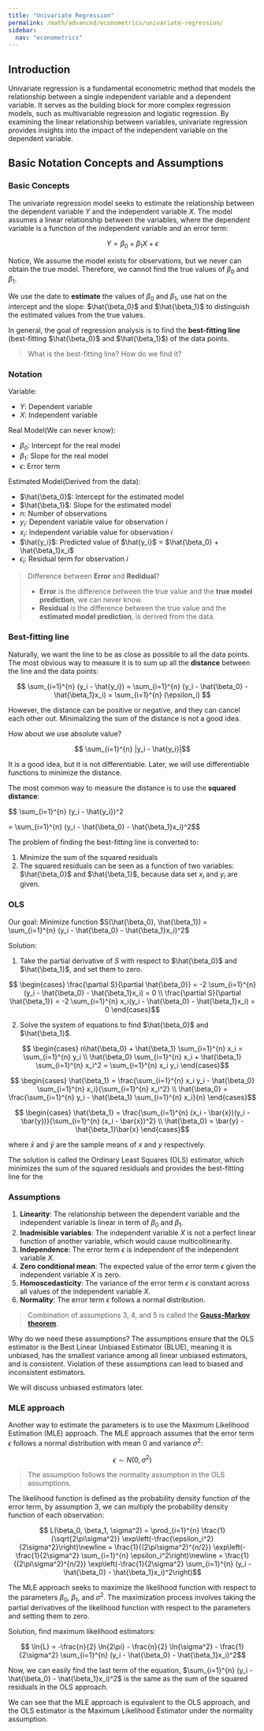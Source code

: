 ```yaml
---
title: "Univariate Regression"
permalink: /math/advanced/econometrics/univariate-regression/
sidebar:
  nav: "econometrics"
---
```


## Introduction

Univariate regression is a fundamental econometric method that models the relationship between a single independent variable and a dependent variable. It serves as the building block for more complex regression models, such as multivariable regression and logistic regression. By examining the linear relationship between variables, univariate regression provides insights into the impact of the independent variable on the dependent variable.

## Basic Notation Concepts and Assumptions

### Basic Concepts

The univariate regression model seeks to estimate the relationship between the dependent variable $Y$ and the independent variable $X$. The model assumes a linear relationship between the variables, where the dependent variable is a function of the independent variable and an error term:

$$ Y = \beta_0 + \beta_1 X + \epsilon $$

Notice, We assume the model exists for observations, but we never can obtain the true model. Therefore, we cannot find the true values of $\beta_0$ and $\beta_1$.

We use the date to **estimate** the values of $\beta_0$ and $\beta_1$, use hat on the intercept and the slope: $\hat{\beta_0}$ and $\hat{\beta_1}$ to distinguish the estimated values from the true values.

In general, the goal of regression analysis is to find the **best-fitting line** (best-fitting $\hat{\beta_0}$ and $\hat{\beta_1}$) of the data points.

> What is the best-fitting line? How do we find it?

### Notation

Variable:

- $Y$: Dependent variable
- $X$: Independent variable

Real Model(We can never know):

- $\beta_0$: Intercept for the real model
- $\beta_1$: Slope for the real model
- $\epsilon$: Error term

Estimated Model(Derived from the data):
- $\hat{\beta_0}$: Intercept for the estimated model
- $\hat{\beta_1}$: Slope for the estimated model
- $n$: Number of observations
- $y_i$: Dependent variable value for observation $i$
- $x_i$: Independent variable value for observation $i$
- $\hat{y_i}$: Predicted value of $\hat{y_i}$ = $\hat{\beta_0} + \hat{\beta_1}x_i$
- $\epsilon_i$: Residual term for observation $i$

> Difference between **Error** and **Redidual**? 
> - **Error** is the difference between the true value and the **true model prediction**, we can never know.
> - **Residual** is the difference between the true value and the **estimated model prediction**, is derived from the data.


### Best-fitting line

Naturally, we want the line to be as close as possible to all the data points. The most obvious way to measure it is to sum up all the **distance** between the line and the data points:

$$ \sum_{i=1}^{n} (y_i - \hat{y_i}) 
= \sum_{i=1}^{n} (y_i - \hat{\beta_0} - \hat{\beta_1}x_i) 
= \sum_{i=1}^{n} (\epsilon_i) $$

However, the distance can be positive or negative, and they can cancel each other out. Minimalizing the sum of the distance is not a good idea.

How about we use absolute value?

$$ \sum_{i=1}^{n} |y_i - \hat{y_i}|$$

It is a good idea, but it is not differentiable. Later, we will use differentiable functions to minimize the distance. 

The most common way to measure the distance is to use the **squared distance**:

$$ \sum_{i=1}^{n} (y_i - \hat{y_i})^2

= \sum_{i=1}^{n} (y_i - \hat{\beta_0} - \hat{\beta_1}x_i)^2$$

The problem of finding the best-fitting line is converted to:

1. Minimize the sum of the squared residuals
2. The squared residuals can be seen as a function of two variables: $\hat{\beta_0}$ and $\hat{\beta_1}$, because data set $x_i$ and $y_i$ are given.


### OLS

Our goal: Minimize function $S(\hat{\beta_0}, \hat{\beta_1}) = \sum_{i=1}^{n} (y_i - \hat{\beta_0} - \hat{\beta_1}x_i)^2$

Solution:

1. Take the partial derivative of $S$ with respect to $\hat{\beta_0}$ and $\hat{\beta_1}$, and set them to zero.

$$ \begin{cases}
\frac{\partial S}{\partial \hat{\beta_0}} = -2 \sum_{i=1}^{n} (y_i - \hat{\beta_0} - \hat{\beta_1}x_i) = 0 \\ 
\frac{\partial S}{\partial \hat{\beta_1}} = -2 \sum_{i=1}^{n} x_i(y_i - \hat{\beta_0} - \hat{\beta_1}x_i) = 0 
\end{cases}$$

2. Solve the system of equations to find $\hat{\beta_0}$ and $\hat{\beta_1}$.

$$ \begin{cases}
n\hat{\beta_0} + \hat{\beta_1} \sum_{i=1}^{n} x_i = \sum_{i=1}^{n} y_i \\
\hat{\beta_0} \sum_{i=1}^{n} x_i + \hat{\beta_1} \sum_{i=1}^{n} x_i^2 = \sum_{i=1}^{n} x_i y_i
\end{cases}$$

$$ \begin{cases}
\hat{\beta_1} = \frac{\sum_{i=1}^{n} x_i y_i - \hat{\beta_0} \sum_{i=1}^{n} x_i}{\sum_{i=1}^{n} x_i^2} \\
\hat{\beta_0} = \frac{\sum_{i=1}^{n} y_i - \hat{\beta_1} \sum_{i=1}^{n} x_i}{n}
\end{cases}$$

$$ \begin{cases}
\hat{\beta_1} = \frac{\sum_{i=1}^{n} (x_i - \bar{x})(y_i - \bar{y})}{\sum_{i=1}^{n} (x_i - \bar{x})^2} \\
\hat{\beta_0} = \bar{y} - \hat{\beta_1}\bar{x}
\end{cases}$$

where $\bar{x}$ and $\bar{y}$ are the sample means of $x$ and $y$ respectively.

The solution is called the Ordinary Least Squares (OLS) estimator, which minimizes the sum of the squared residuals and provides the best-fitting line for the

### Assumptions

1. **Linearity**: The relationship between the dependent variable and the independent variable is linear in term of $\beta_0$ and $\beta_1$.
2. **Inadmisible variables**: The independent variable $X$ is not a perfect linear function of another variable, which would cause multicollinearity.
3. **Independence**: The error term $\epsilon$ is independent of the independent variable $X$.
4. **Zero conditional mean**: The expected value of the error term $\epsilon$ given the independent variable $X$ is zero.
5. **Homoscedasticity**: The variance of the error term $\epsilon$ is constant across all values of the independent variable $X$.
6. **Normality**: The error term $\epsilon$ follows a normal distribution.

> Combination of assumptions 3, 4, and 5 is called the **[Gauss-Markov theorem](https://en.wikipedia.org/wiki/Gauss–Markov_theorem)**.

Why do we need these assumptions? The assumptions ensure that the OLS estimator is the Best Linear Unbiased Estimator (BLUE), meaning it is unbiased, has the smallest variance among all linear unbiased estimators, and is consistent. Violation of these assumptions can lead to biased and inconsistent estimators.

We will discuss unbiased estimators later.

### MLE approach

Another way to estimate the parameters is to use the Maximum Likelihood Estimation (MLE) approach. The MLE approach assumes that the error term $\epsilon$ follows a normal distribution with mean 0 and variance $\sigma^2$:

$$ \epsilon \sim N(0, \sigma^2)$$

> The assumption follows the normality assumption in the OLS assumptions.

The likelihood function is defined as the probability density function of the error term, by assumption 3, we can multiply the probability density function of each observation:

$$ L(\beta_0, \beta_1, \sigma^2) = \prod_{i=1}^{n} \frac{1}{\sqrt{2\pi\sigma^2}} \exp\left(-\frac{\epsilon_i^2}{2\sigma^2}\right)\newline
= \frac{1}{(2\pi\sigma^2)^{n/2}} \exp\left(-\frac{1}{2\sigma^2} \sum_{i=1}^{n} \epsilon_i^2\right)\newline
= \frac{1}{(2\pi\sigma^2)^{n/2}} \exp\left(-\frac{1}{2\sigma^2} \sum_{i=1}^{n} (y_i - \hat{\beta_0} - \hat{\beta_1}x_i)^2\right)$$

The MLE approach seeks to maximize the likelihood function with respect to the parameters $\beta_0$, $\beta_1$, and $\sigma^2$. The maximization process involves taking the partial derivatives of the likelihood function with respect to the parameters and setting them to zero.

Solution, find maximum likelihood estimators:

$$ \ln{L} = -\frac{n}{2} \ln{2\pi} - \frac{n}{2} \ln{\sigma^2} - \frac{1}{2\sigma^2} \sum_{i=1}^{n} (y_i - \hat{\beta_0} - \hat{\beta_1}x_i)^2$$

Now, we can easily find the last term of the equation, $\sum_{i=1}^{n} (y_i - \hat{\beta_0} - \hat{\beta_1}x_i)^2$ is the same as the sum of the squared residuals in the OLS approach.

We can see that the MLE approach is equivalent to the OLS approach, and the OLS estimator is the Maximum Likelihood Estimator under the normality assumption.

